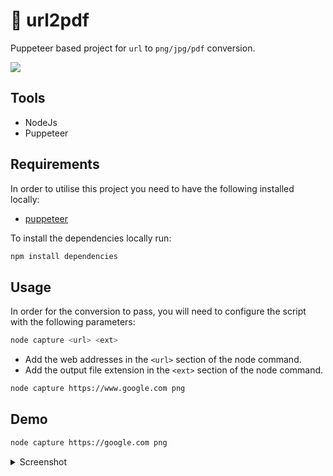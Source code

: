# 📸 url2pdf

Puppeteer based project for `url` to `png/jpg/pdf` conversion.

<a href="https://milind.live/url2pdf" target="_blank">
  <img src ="https://user-images.githubusercontent.com/28717686/158898870-b85be3d8-36ad-48d4-bf8e-b17311d5f51f.png">
</a>

## Tools

- NodeJs
- Puppeteer

## Requirements

In order to utilise this project you need to have the following installed locally:

- [puppeteer](https://npmjs.com/puppeteer)

To install the dependencies locally run:

```js
npm install dependencies
```

## Usage

In order for the conversion to pass, you will need to configure the script with the following parameters:

```bash
node capture <url> <ext>
```

- Add the web addresses in the `<url>` section of the node command.
- Add the output file extension in the `<ext>` section of the node command.

```bash
node capture https://www.google.com png
```

## Demo

```bash
node capture https://google.com png
```

<details>
<summary>Screenshot</summary>
<br>
<img src="https://user-images.githubusercontent.com/28717686/158902306-d6652066-a63b-4c36-9423-e438a7e1b3db.png">
</details>
